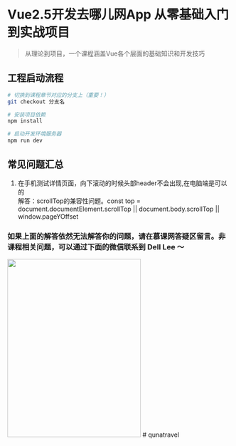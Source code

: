 # Vue2.5开发去哪儿网App 从零基础入门到实战项目

> 从理论到项目，一个课程涵盖Vue各个层面的基础知识和开发技巧

## 工程启动流程

``` bash
# 切换到课程章节对应的分支上（重要！）
git checkout 分支名

# 安装项目依赖
npm install

# 启动开发环境服务器
npm run dev
```

## 常见问题汇总

1. 在手机测试详情页面，向下滚动的时候头部header不会出现,在电脑端是可以的  
解答：scrollTop的兼容性问题。const top = document.documentElement.scrollTop || document.body.scrollTop || window.pageYOffset

### 如果上面的解答依然无法解答你的问题，请在慕课网答疑区留言。非课程相关问题，可以通过下面的微信联系到 Dell Lee ～

<img src="https://git1.imooc.com/Project/coding-203/raw/master/wechat.jpg" width=300 height=400 />
# qunatravel
